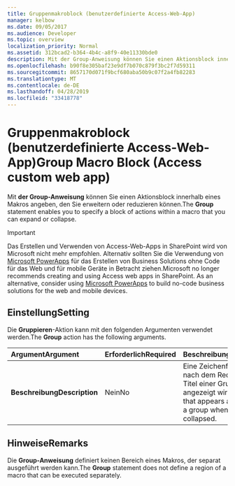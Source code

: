 ```yaml
---
title: Gruppenmakroblock (benutzerdefinierte Access-Web-App)
manager: kelbow
ms.date: 09/05/2017
ms.audience: Developer
ms.topic: overview
localization_priority: Normal
ms.assetid: 312bcad2-b364-4b4c-a8f9-40e11330bde0
description: Mit der Group-Anweisung können Sie einen Aktionsblock innerhalb eines Makros angeben, den Sie erweitern oder reduzieren können.
ms.openlocfilehash: b90f8e305baf23e9df7b070c879f3bc2f7d59311
ms.sourcegitcommit: 8657170d071f9bcf680aba50b9c07f2a4fb82283
ms.translationtype: MT
ms.contentlocale: de-DE
ms.lasthandoff: 04/28/2019
ms.locfileid: "33418778"
---
```

# <a name="group-macro-block-access-custom-web-app"></a><span data-ttu-id="6d75d-103">Gruppenmakroblock (benutzerdefinierte Access-Web-App)</span><span class="sxs-lookup"><span data-stu-id="6d75d-103">Group Macro Block (Access custom web app)</span></span>

<span data-ttu-id="6d75d-104">Mit **der Group-Anweisung** können Sie einen Aktionsblock innerhalb eines Makros angeben, den Sie erweitern oder reduzieren können.</span><span class="sxs-lookup"><span data-stu-id="6d75d-104">The **Group** statement enables you to specify a block of actions within a macro that you can expand or collapse.</span></span> 
  
> [!IMPORTANT]
> <span data-ttu-id="6d75d-p101">Das Erstellen und Verwenden von Access-Web-Apps in SharePoint wird von Microsoft nicht mehr empfohlen. Alternativ sollten Sie die Verwendung von [Microsoft PowerApps](https://powerapps.microsoft.com/en-us/) für das Erstellen von Business Solutions ohne Code für das Web und für mobile Geräte in Betracht ziehen.</span><span class="sxs-lookup"><span data-stu-id="6d75d-p101">Microsoft no longer recommends creating and using Access web apps in SharePoint. As an alternative, consider using [Microsoft PowerApps](https://powerapps.microsoft.com/en-us/) to build no-code business solutions for the web and mobile devices.</span></span> 
  
## <a name="setting"></a><span data-ttu-id="6d75d-107">Einstellung</span><span class="sxs-lookup"><span data-stu-id="6d75d-107">Setting</span></span>

<span data-ttu-id="6d75d-108">Die **Gruppieren**-Aktion kann mit den folgenden Argumenten verwendet werden.</span><span class="sxs-lookup"><span data-stu-id="6d75d-108">The **Group** action has the following arguments.</span></span> 
  
|<span data-ttu-id="6d75d-109">**Argument**</span><span class="sxs-lookup"><span data-stu-id="6d75d-109">**Argument**</span></span>|<span data-ttu-id="6d75d-110">**Erforderlich**</span><span class="sxs-lookup"><span data-stu-id="6d75d-110">**Required**</span></span>|<span data-ttu-id="6d75d-111">**Beschreibung**</span><span class="sxs-lookup"><span data-stu-id="6d75d-111">**Description**</span></span>|
|:-----|:-----|:-----|
|<span data-ttu-id="6d75d-112">**Beschreibung**</span><span class="sxs-lookup"><span data-stu-id="6d75d-112">**Description**</span></span> <br/> |<span data-ttu-id="6d75d-113">Nein</span><span class="sxs-lookup"><span data-stu-id="6d75d-113">No</span></span>  <br/> |<span data-ttu-id="6d75d-114">Eine Zeichenfolge, die nach dem Reduzieren als Titel einer Gruppe angezeigt wird.</span><span class="sxs-lookup"><span data-stu-id="6d75d-114">A string that appears as the title of a group when it is collapsed.</span></span>  <br/> |
   
## <a name="remarks"></a><span data-ttu-id="6d75d-115">Hinweise</span><span class="sxs-lookup"><span data-stu-id="6d75d-115">Remarks</span></span>

<span data-ttu-id="6d75d-116">Die **Group-Anweisung** definiert keinen Bereich eines Makros, der separat ausgeführt werden kann.</span><span class="sxs-lookup"><span data-stu-id="6d75d-116">The **Group** statement does not define a region of a macro that can be executed separately.</span></span> 
  

